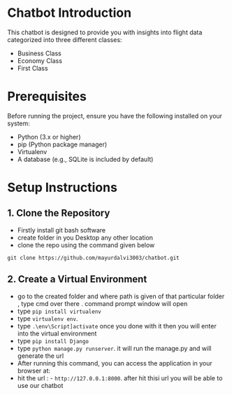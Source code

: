 # Chatbot Introduction
This chatbot is designed to provide you with insights into flight data categorized into three different classes:

- Business Class
- Economy Class
- First Class


# Prerequisites
Before running the project, ensure you have the following installed on your system:

- Python (3.x or higher)
- pip (Python package manager)
- Virtualenv
- A database (e.g., SQLite is included by default)

# Setup Instructions

## 1. Clone the Repository
- Firstly install git bash software 
- create folder in you Desktop any other location
- clone the repo using the command given below
```git
git clone https://github.com/mayurdalvi3003/chatbot.git
```
## 2. Create a Virtual Environment
- go to the created folder and where path is given of that particular folder , type cmd over there . command prompt window will open
- type `pip install virtualenv`
- type `virtualenv env`.
- type `.\env\Script]activate` once you done with it then you will enter into the virtual environment
- type `pip install Django`
- type `python manage.py runserver`. it will run the manage.py and will generate the url
- After running this command, you can access the application in your browser at:
- hit the url : - `http://127.0.0.1:8000`. after hit thisi url you will be able to use our chatbot 


